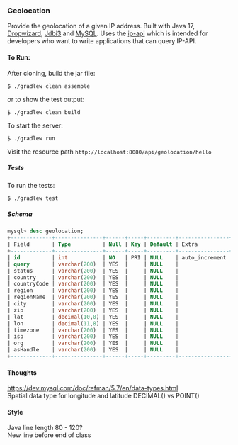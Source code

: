 ### Geolocation
Provide the geolocation of a given IP address. Built with Java 17, 
[Dropwizard](https://www.dropwizard.io/en/latest/), 
[Jdbi3](https://jdbi.org/) and [MySQL](https://www.mysql.com/). Uses the 
[ip-api](https://ip-api.com/docs/api:json) which is intended for developers who want to write applications 
that can query IP-API.

#### To Run:
After cloning, build the jar file:
```
$ ./gradlew clean assemble
```
or to show the test output:
```
$ ./gradlew clean build 
```
To start the server:
```
$ ./gradlew run
```
Visit the resource path `http://localhost:8080/api/geolocation/hello`

##### Tests
To run the tests:
```
$ ./gradlew test
```

##### Schema
```sql
mysql> desc geolocation;
+-------------+---------------+------+-----+---------+----------------+
| Field       | Type          | Null | Key | Default | Extra          |
+-------------+---------------+------+-----+---------+----------------+
| id          | int           | NO   | PRI | NULL    | auto_increment |
| query       | varchar(200)  | YES  |     | NULL    |                |
| status      | varchar(200)  | YES  |     | NULL    |                |
| country     | varchar(200)  | YES  |     | NULL    |                |
| countryCode | varchar(200)  | YES  |     | NULL    |                |
| region      | varchar(200)  | YES  |     | NULL    |                |
| regionName  | varchar(200)  | YES  |     | NULL    |                |
| city        | varchar(200)  | YES  |     | NULL    |                |
| zip         | varchar(200)  | YES  |     | NULL    |                |
| lat         | decimal(10,8) | YES  |     | NULL    |                |
| lon         | decimal(11,8) | YES  |     | NULL    |                |
| timezone    | varchar(200)  | YES  |     | NULL    |                |
| isp         | varchar(200)  | YES  |     | NULL    |                |
| org         | varchar(200)  | YES  |     | NULL    |                |
| asHandle    | varchar(200)  | YES  |     | NULL    |                |
+-------------+---------------+------+-----+---------+----------------+
```

#### Thoughts
https://dev.mysql.com/doc/refman/5.7/en/data-types.html <br>
Spatial data type for longitude and latitude
DECIMAL() vs POINT()


#### Style
Java line length 80 - 120?<br>
New line before end of class